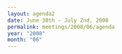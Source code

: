```yaml
---
layout: agenda2
date: June 30th - July 2nd, 2008
permalink: meetings/2008/06/agenda
year: "2008"
month: "06"
---
```

